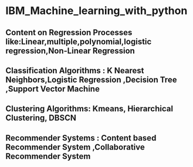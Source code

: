 # IBM_Machine_learning_with_python
## Content on Regression Processes like:Linear,multiple,polynomial,logistic regression,Non-Linear Regression
## Classification Algorithms : K Nearest Neighbors,Logistic Regression ,Decision Tree ,Support Vector Machine
## Clustering Algorithms: Kmeans, Hierarchical Clustering, DBSCN
## Recommender Systems : Content based Recommender System ,Collaborative Recommender System
